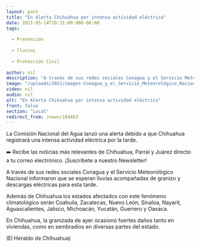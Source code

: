 ```yaml
---
layout: post
title: "En Alerta Chihuahua por intensa actividad eléctrica"
date: 2021-05-14T19:31:00.000-06:00
tags:
  
  - Prevención
  
  - lluvias
  
  - Protección Civil
  
author: nil
description: "A través de sus redes sociales Conagua y el Servicio Meteorológico Nacional informaron que se esperan lluvias acompañadas de granizo y descargas eléctricas"
image: "/uploads/2021/images-Conagua_y_el_Servicio_Meteorológico_Nacional.jpg"
video: nil
audio: nil
alt: "En Alerta Chihuahua por intensa actividad eléctrica"
front: false
section: "Local"
redirect_from: /news/184463
---
```


La Comisión Nacional del Agua lanzó una alerta debido a que Chihuahua registrará una intensa actividad eléctrica por la tarde.

➡️ Recibe las noticias más relevantes de Chihuahua, Parral y Juárez directo a tu correo electrónico. ¡Suscríbete a nuestro Newsletter!

A través de sus redes sociales Conagua y el Servicio Meteorológico Nacional informaron que se esperan lluvias acompañadas de granizo y descargas eléctricas para esta tarde.

Además de Chihuahua los estados afectados con este fenómeno climatológico serán Coahuila, Zacatecas, Nuevo León, Sinaloa, Nayarit, Aguascalientes, Jalisco, Michoacán, Yucatán, Guerrero y Oaxaca.

En Chihuahua, la granizada de ayer ocasionó fuertes daños tanto en viviendas, como en sembradíos en diversas partes del estado.

(El Heraldo de Chihuahua)